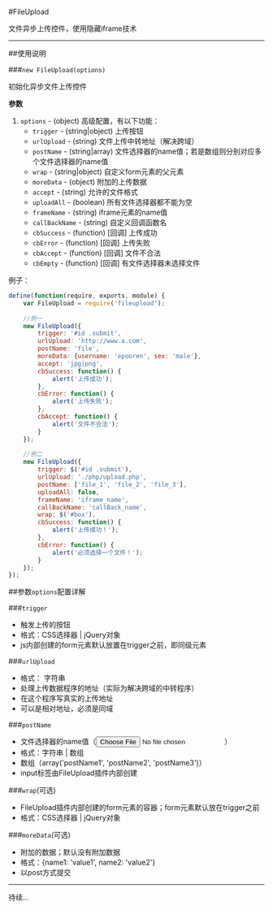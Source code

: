 #FileUpload

文件异步上传控件，使用隐藏iframe技术

---

##使用说明

###`new FileUpload(options)`

初始化异步文件上传控件

**参数**

1. `options` - (object) 高级配置，有以下功能：
   - `trigger` - (string|object) 上传按钮
   - `urlUpload` - (string) 文件上传中转地址（解决跨域）
   - `postName` - (string|array) 文件选择器的name值；若是数组则分别对应多个文件选择器的name值
   - `wrap` - (string|object) 自定义form元素的父元素
   - `moreData` - (object) 附加的上传数据
   - `accept` - (string) 允许的文件格式
   - `uploadAll` - (boolean) 所有文件选择器都不能为空
   - `frameName` - (string) iframe元素的name值
   - `callBackName` - (string) 自定义回调函数名
   - `cbSuccess` - (function) [回调] 上传成功
   - `cbError` - (function) [回调] 上传失败
   - `cbAccept` - (function) [回调] 文件不合法
   - `cbEmpty` - (function) [回调] 有文件选择器未选择文件

例子：
```js
define(function(require, exports, module) {
    var FileUpload = require('fileupload');
    
    //例一
    new FileUpload({
        trigger: '#id .submit',
        urlUpload: 'http://www.a.com',
        postName: 'file',
        moreData: {username: 'epooren', sex: 'male'},
        accept: 'jpg|png',
        cbSuccess: function() {
            alert('上传成功');
        },
        cbError: function() {
            alert('上传失败');
        },
        cbAccept: function() {
            alert('文件不合法');
        }
    });
    
    //例二
    new FileUpload({
        trigger: $('#id .submit'), 
        urlUpload: './php/upload.php',
        postName: ['file_1', 'file_2', 'file_3'],
        uploadAll: false,
        frameName: 'iframe_name',
        callBackName: 'callBack_name',
        wrap: $('#box'),
        cbSuccess: function() {
            alert('上传成功！');
        },
        cbError: function() {
            alert('必须选择一个文件！');
        }
    });
});
```

##参数`options`配置详解

###`trigger`
+ 触发上传的按钮
+ 格式：CSS选择器 | jQuery对象
+ js内部创建的form元素默认放置在trigger之前，即同级元素

###`urlUpload`
+ 格式： 字符串
+ 处理上传数据程序的地址（实际为解决跨域的中转程序）
+ 在这个程序写真实的上传地址
+ 可以是相对地址，必须是同域

###`postName`
+ 文件选择器的name值（<input type="file" name="postName" />）
+ 格式：字符串 | 数组
+ 数组（array('postName1', 'postName2', 'postName3')）
+ input标签由FileUpload插件内部创建

###`wrap`(可选)
+ FileUpload插件内部创建的form元素的容器；form元素默认放在trigger之前
+ 格式：CSS选择器 | jQuery对象

###`moreData`(可选)
+ 附加的数据；默认没有附加数据
+ 格式：{name1: 'value1', name2: 'value2'}
+ 以post方式提交

---
待续...





